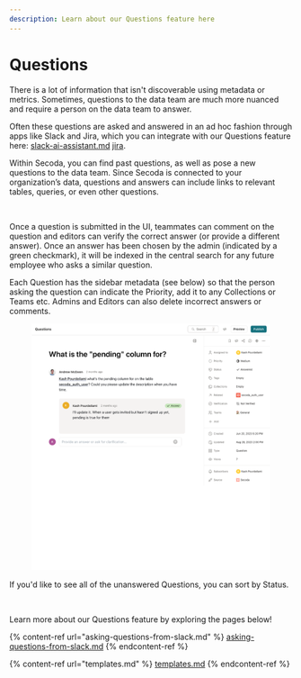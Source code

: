 ```yaml
---
description: Learn about our Questions feature here
---
```


# Questions

There is a lot of information that isn't discoverable using metadata or metrics. Sometimes, questions to the data team are much more nuanced and require a person on the data team to answer.

Often these questions are asked and answered in an ad hoc fashion through apps like Slack and Jira, which you can integrate with our Questions feature here: [slack-ai-assistant.md](../../integrations/productivity-tools/slack-connection/slack-ai-assistant.md "mention") [jira](../../integrations/productivity-tools/jira/ "mention").

Within Secoda, you can find past questions, as well as pose a new questions to the data team. Since Secoda is connected to your organization’s data, questions and answers can include links to relevant tables, queries, or even other questions.

<figure><img src="https://secoda-public-media-assets.s3.amazonaws.com/Kapture%202023-05-15%20at%2016.19.21.gif" alt=""><figcaption></figcaption></figure>

Once a question is submitted in the UI, teammates can comment on the question and editors can verify the correct answer (or provide a different answer). Once an answer has been chosen by the admin (indicated by a green checkmark), it will be indexed in the central search for any future employee who asks a similar question.

Each Question has the sidebar metadata (see below) so that the person asking the question can indicate the Priority, add it to any Collections or Teams etc. Admins and Editors can also delete incorrect answers or comments.

<figure><img src="../../.gitbook/assets/Screenshot 2023-08-28 at 2.01.46 PM.png" alt=""><figcaption></figcaption></figure>

If you'd like to see all of the unanswered Questions, you can sort by Status.&#x20;

<figure><img src="../../.gitbook/assets/Kapture 2023-08-28 at 14.08.44.gif" alt=""><figcaption></figcaption></figure>

Learn more about our Questions feature by exploring the pages below!

{% content-ref url="asking-questions-from-slack.md" %}
[asking-questions-from-slack.md](asking-questions-from-slack.md)
{% endcontent-ref %}

{% content-ref url="templates.md" %}
[templates.md](templates.md)
{% endcontent-ref %}
